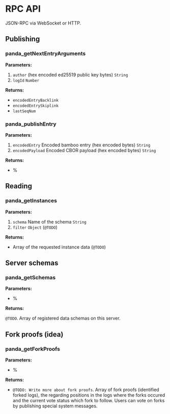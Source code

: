 # RPC API

JSON-RPC via WebSocket or HTTP.

## Publishing

### panda_getNextEntryArguments

**Parameters:**

1. `author` (hex encoded ed25519 public key bytes) `String`
2. `logId` `Number`

**Returns:**

* `encodedEntryBacklink`
* `encodedEntrySkiplink`
* `lastSeqNum`

### panda_publishEntry

**Parameters:**

1. `encodedEntry` Encoded bamboo entry (hex encoded bytes) `String`
2. `encodedPayload` Encoded CBOR payload (hex encoded bytes) `String`

**Returns:**

* %

## Reading

### panda_getInstances

**Parameters:**

1. `schema` Name of the schema `String`
2. `filter` `Object` (`@TODO`)

**Returns:**

* Array of the requested instance data (`@TODO`)

## Server schemas

### panda_getSchemas

**Parameters:**

* %

**Returns:**

`@TODO`. Array of registered data schemas on this server.

## Fork proofs (idea)

### panda_getForkProofs

**Parameters:**

* %

**Returns:**

* `@TODO: Write more about fork proofs`. Array of fork proofs (identified forked logs), the regarding positions in the logs where the forks occured and the current vote status which fork to follow. Users can vote on forks by publishing special system messages.
